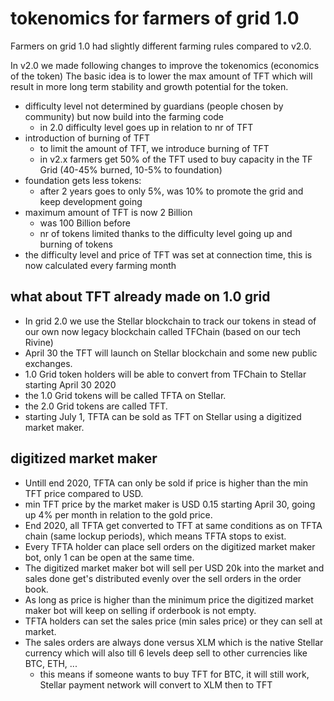# tokenomics for farmers of grid 1.0

Farmers on grid 1.0 had slightly different farming rules compared to v2.0.

In v2.0 we made following changes to improve the tokenomics (economics of the token)
The basic idea is to lower the max amount of TFT which will result in more long term stability and growth potential for the token.

- difficulty level not determined by guardians (people chosen by community) but now build into the farming code
    - in 2.0 difficulty level goes up in relation to nr of TFT
- introduction of burning of TFT
    - to limit the amount of TFT, we introduce burning of TFT
    - in v2.x farmers get 50% of the TFT used to buy capacity in the TF Grid (40-45% burned, 10-5% to foundation)
- foundation gets less tokens: 
    - after 2 years goes to only 5%, was 10% to promote the grid and keep development going
- maximum amount of TFT is now 2 Billion 
    - was 100 Billion before
    - nr of tokens limited thanks to the difficulty level going up and burning of tokens
- the difficulty level and price of TFT was set at connection time, this is now calculated every farming month

## what about TFT already made on 1.0 grid

- In grid 2.0 we use the Stellar blockchain to track our tokens in stead of our own now legacy blockchain called TFChain (based on our tech Rivine)
- April 30 the TFT will launch on Stellar blockchain and some new public exchanges.
- 1.0 Grid token holders will be able to convert from TFChain to Stellar starting April 30 2020
- the 1.0 Grid tokens will be called TFTA on Stellar.
- the 2.0 Grid tokens are called TFT.
- starting July 1, TFTA can be sold as TFT on Stellar using a digitized market maker.

## digitized market maker

- Untill end 2020, TFTA can only be sold if price is higher than the min TFT price compared to USD.
- min TFT price by the market maker is USD 0.15 starting April 30, going up 4% per month in relation to the gold price.
- End 2020, all TFTA get converted to TFT at same conditions as on TFTA chain (same lockup periods), which means TFTA stops to exist.
- Every TFTA holder can place sell orders on the digitized market maker bot, only 1 can be open at the same time.
- The digitized market maker bot will sell per USD 20k into the market and sales done get's distributed evenly over the sell orders in the order book.
- As long as price is higher than the minimum price the digitized market maker bot will keep on selling if orderbook is not empty.
- TFTA holders can set the sales price (min sales price) or they can sell at market.
- The sales orders are always done versus XLM which is the native Stellar currency which will also till 6 levels deep sell to other currencies like BTC, ETH, ...
    - this means if someone wants to buy TFT for BTC, it will still work, Stellar payment network will convert to XLM then to TFT
    
